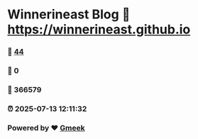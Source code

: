 # Winnerineast Blog :link: https://winnerineast.github.io 
### :page_facing_up: [44](https://winnerineast.github.io/tag.html) 
### :speech_balloon: 0 
### :hibiscus: 366579 
### :alarm_clock: 2025-07-13 12:11:32 
### Powered by :heart: [Gmeek](https://github.com/Meekdai/Gmeek)
